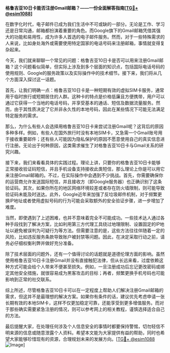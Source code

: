 **格鲁吉亚10日卡能否注册Gmail邮箱？——一份全面解答指南[[TG💪+ @esim1088](https://t.me/s/esim1088)]**

在数字化时代，电子邮件已成为我们生活中不可或缺的一部分。无论是工作、学习还是日常沟通，邮箱都扮演着重要的角色。而Google旗下的Gmail邮箱凭借其强大的功能和易用性，成为许多人首选的电子邮件服务。然而，对于一些特殊需求的人来说，比如身处海外或需要使用特定国家的电话号码来注册邮箱，事情就变得复杂起来。

今天，我们就来聊聊一个常见的问题：格鲁吉亚10日卡是否可以用来注册Gmail邮箱？这个问题看似简单，但实际上涉及到多个层面的知识点，包括国际电话号码的使用规则、Google的服务政策以及实际操作中的技术细节。接下来，我们将从几个方面深入探讨这一话题。

首先，让我们明确一点：格鲁吉亚10日卡是一种短期有效的虚拟SIM卡服务，通常用于临时旅行或短期居住的人群。这种卡的特点是价格低廉且方便携带，用户可以通过它获得一个当地的电话号码，并享受基本的通话、短信及数据流量服务。然而，由于其性质决定了它并非永久性的本地号码，因此在某些情况下可能无法满足特定服务的需求。

那么，为什么有些人会选择用格鲁吉亚10日卡来尝试注册Gmail呢？这背后的原因多种多样。例如，有些人在国外旅行时没有本地SIM卡，又急需一个Gmail账号用于接收重要邮件；还有些人可能因为隐私保护的原因不愿意使用自己的真实信息进行注册。无论出于何种原因，这类需求催生了对格鲁吉亚10日卡与Gmail关系的研究兴趣。

接下来，我们来看看具体的实践过程。理论上讲，只要你的格鲁吉亚10日卡能够正常接收验证码短信，并且手机设备支持接收此类短信，那么理论上你是可以用它来注册Gmail邮箱的。不过，在实际操作中会遇到不少挑战。首先，你需要确保你的运营商允许发送国际短信，并且接收方（即Google服务器）也正确识别了这条验证码。其次，如果你所在的地区网络环境较差或者存在防火墙限制，则可能导致验证码未能及时送达。此外，Google近年来加强了反垃圾邮件机制，对于频繁更换IP地址或者使用虚拟号码的行为可能会采取额外的安全验证步骤，进一步增加了难度。

当然，即使遇到了上述困难，也并不意味着完全不可能成功。一些技术达人通过各种手段找到了解决方案，比如利用第三方代理工具绕过地理限制、设置固定的IP地址以避免被误判为可疑行为等方法。但需要注意的是，这些方法往往伴随着一定的风险，比如违反服务条款导致账户被封禁等问题。因此，在决定采取行动之前，请务必仔细权衡利弊并做好充分准备。

除了技术层面的问题外，还有一个值得讨论的话题就是道德伦理方面的影响。虽然使用格鲁吉亚10日卡注册Gmail并没有直接触犯法律，但从长远来看，过度依赖这种方式可能会给个人带来不便甚至损失。例如，一旦注册成功后忘记更改密码或绑定其他安全措施，就很容易成为黑客攻击的目标；再者，频繁更换手机号码也可能影响到正常的社交联系。

综上所述，尽管格鲁吉亚10日卡可以在一定程度上帮助人们解决注册Gmail邮箱的需求，但这并不是最理想的解决方案。如果你有条件的话，建议优先考虑申请一张长期有效的本地SIM卡，这样不仅更加稳定可靠，还能享受到更多增值服务。而对于那些确实需要紧急注册的情况，则可以参考网上的相关教程，谨慎选择适合自己的方法。

最后提醒大家，在处理任何涉及个人信息安全的事情时都要保持警惕，切勿轻信不明来源的信息或随意泄露个人资料。希望本文能为大家提供有益的帮助，同时也希望大家能够珍惜现有的资源，合理规划未来的发展方向。[[TG💪+ @esim1088](https://t.me/s/esim1088) ![Image](https://i.postimg.cc/4NQfJmqS/Snipaste-2025-05-13-00-14-12.png)]